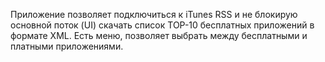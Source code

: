 Приложение позволяет подключиться к iTunes RSS и не блокирую основной поток (UI) скачать список TOP-10 бесплатных приложений в формате XML.
Есть меню, позволяет выбрать между бесплатными и платными приложениями.

